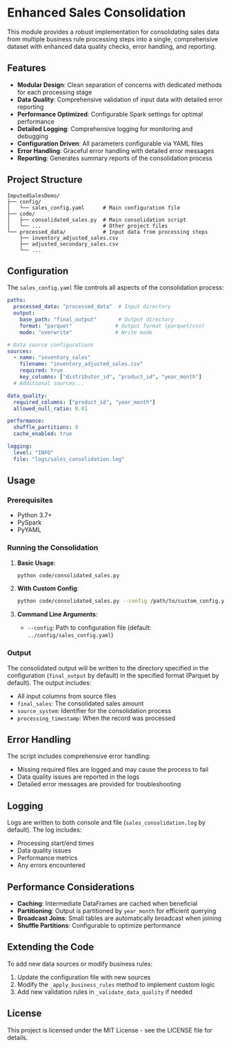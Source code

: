 # Enhanced Sales Consolidation

This module provides a robust implementation for consolidating sales data from multiple business rule processing steps into a single, comprehensive dataset with enhanced data quality checks, error handling, and reporting.

## Features

- **Modular Design**: Clean separation of concerns with dedicated methods for each processing stage
- **Data Quality**: Comprehensive validation of input data with detailed error reporting
- **Performance Optimized**: Configurable Spark settings for optimal performance
- **Detailed Logging**: Comprehensive logging for monitoring and debugging
- **Configuration Driven**: All parameters configurable via YAML files
- **Error Handling**: Graceful error handling with detailed error messages
- **Reporting**: Generates summary reports of the consolidation process

## Project Structure

```
ImputedSalesDemo/
├── config/
│   └── sales_config.yaml      # Main configuration file
├── code/
│   ├── consolidated_sales.py  # Main consolidation script
│   └── ...                    # Other project files
└── processed_data/            # Input data from processing steps
    ├── inventory_adjusted_sales.csv
    ├── adjusted_secondary_sales.csv
    └── ...
```

## Configuration

The `sales_config.yaml` file controls all aspects of the consolidation process:

```yaml
paths:
  processed_data: "processed_data"  # Input directory
  output:
    base_path: "final_output"       # Output directory
    format: "parquet"              # Output format (parquet/csv)
    mode: "overwrite"              # Write mode

# Data source configurations
sources:
  - name: "inventory_sales"
    filename: "inventory_adjusted_sales.csv"
    required: true
    key_columns: ["distributor_id", "product_id", "year_month"]
  # Additional sources...

data_quality:
  required_columns: ["product_id", "year_month"]
  allowed_null_ratio: 0.01

performance:
  shuffle_partitions: 8
  cache_enabled: true

logging:
  level: "INFO"
  file: "logs/sales_consolidation.log"
```

## Usage

### Prerequisites

- Python 3.7+
- PySpark
- PyYAML

### Running the Consolidation

1. **Basic Usage**:
   ```bash
   python code/consolidated_sales.py
   ```

2. **With Custom Config**:
   ```bash
   python code/consolidated_sales.py --config /path/to/custom_config.yaml
   ```

3. **Command Line Arguments**:
   - `--config`: Path to configuration file (default: `../config/sales_config.yaml`)

### Output

The consolidated output will be written to the directory specified in the configuration (`final_output` by default) in the specified format (Parquet by default). The output includes:

- All input columns from source files
- `final_sales`: The consolidated sales amount
- `source_system`: Identifier for the consolidation process
- `processing_timestamp`: When the record was processed

## Error Handling

The script includes comprehensive error handling:
- Missing required files are logged and may cause the process to fail
- Data quality issues are reported in the logs
- Detailed error messages are provided for troubleshooting

## Logging

Logs are written to both console and file (`sales_consolidation.log` by default). The log includes:
- Processing start/end times
- Data quality issues
- Performance metrics
- Any errors encountered

## Performance Considerations

- **Caching**: Intermediate DataFrames are cached when beneficial
- **Partitioning**: Output is partitioned by `year_month` for efficient querying
- **Broadcast Joins**: Small tables are automatically broadcast when joining
- **Shuffle Partitions**: Configurable to optimize performance

## Extending the Code

To add new data sources or modify business rules:

1. Update the configuration file with new sources
2. Modify the `_apply_business_rules` method to implement custom logic
3. Add new validation rules in `_validate_data_quality` if needed

## License

This project is licensed under the MIT License - see the LICENSE file for details.
